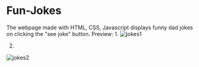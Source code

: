 
# Fun-Jokes
The webpage made with 
HTML, CSS, Javascript displays funny dad jokes 
on clicking the "see joke" button.
Preview:
1.
![jokes1](https://user-images.githubusercontent.com/96496688/160475345-b40442fa-c255-4886-969b-903f0d6f5519.jpeg)

2.
![jokes2](https://user-images.githubusercontent.com/96496688/160475559-20a44b3f-114f-412f-9c3a-7cc99e1e1c4a.jpeg)

